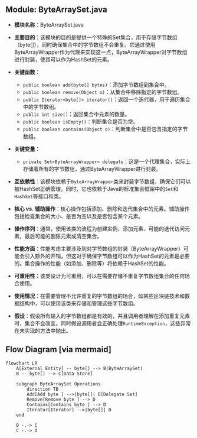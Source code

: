 ## Module: ByteArraySet.java
- **模块名称**：ByteArraySet.java

- **主要目的**：该模块的目的是提供一个特殊的Set集合，用于存储字节数组（byte[]），同时确保集合中的字节数组不会重复。它通过使用ByteArrayWrapper作为代理来实现这一点，ByteArrayWrapper对字节数组进行封装，使其可以作为HashSet的元素。

- **关键函数**：
  - `public boolean add(byte[] bytes)`：添加字节数组到集合中。
  - `public boolean remove(Object o)`：从集合中移除指定的字节数组。
  - `public Iterator<byte[]> iterator()`：返回一个迭代器，用于遍历集合中的字节数组。
  - `public int size()`：返回集合中元素的数量。
  - `public boolean isEmpty()`：判断集合是否为空。
  - `public boolean contains(Object o)`：判断集合中是否包含指定的字节数组。

- **关键变量**：
  - `private Set<ByteArrayWrapper> delegate`：这是一个代理集合，实际上存储着所有的字节数组，通过ByteArrayWrapper进行封装。

- **互依赖性**：该模块依赖于`ByteArrayWrapper`类来封装字节数组，确保它们可以被HashSet正确管理。同时，它也依赖于Java的标准集合框架中的`Set`和`HashSet`等接口和类。

- **核心 vs. 辅助操作**：核心操作包括添加、删除和迭代集合中的元素。辅助操作包括检查集合的大小、是否为空以及是否包含某个元素。

- **操作序列**：通常，使用该类的流程为创建实例、添加元素、可能的迭代访问元素，最后可能的删除元素或清空集合。

- **性能方面**：性能考虑主要涉及到对字节数组的封装（ByteArrayWrapper）可能会引入额外的开销，但这对于确保字节数组可以作为HashSet的元素是必要的。集合操作的性能（如添加、删除等）将依赖于HashSet的性能。

- **可重用性**：该类设计为可重用，可以在需要存储不重复字节数组集合的任何场合使用。

- **使用情况**：在需要管理不允许重复的字节数组的场合，如某些区块链技术和数据结构中，可以使用该类来存储和管理这些字节数组。

- **假设**：假设所有输入的字节数组都是有效的，并且调用者理解在添加重复元素时，集合不会改变。同时假设调用者会正确处理`RuntimeException`，这些异常在未实现的方法中抛出。
## Flow Diagram [via mermaid]
```mermaid
flowchart LR
    A[External Entity] -- byte[] --> B(ByteArraySet)
    B -- byte[] --> C[Data Store]

    subgraph ByteArraySet Operations
        direction TB
        Add[Add byte ] -->|byte[]| D[Delegate Set]
        Remove[Remove byte ] --> D
        Contains[Contains byte ] --> D
        Iterator[Iterator] -->|byte[]| D
    end

    D -.-> C
    C -.-> D
```
